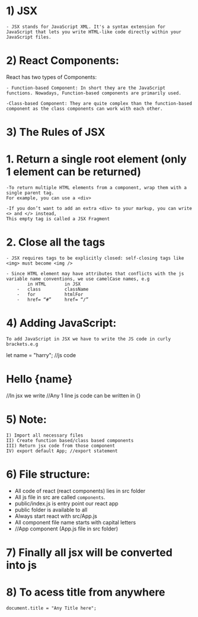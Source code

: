 # 1) JSX
    - JSX stands for JavaScript XML. It's a syntax extension for JavaScript that lets you write HTML-like code directly within your JavaScript files.

# 2) React Components:
React has two types of Components:

    - Function-based Component: In short they are the JavaScript functions. Nowadays, Function-based components are primarily used.
    
    -Class-based Component: They are quite complex than the function-based component as the class components can work with each other.

# 3) The Rules of JSX 

# 1. Return a single root element (only 1 element can be returned)
    -To return multiple HTML elements from a component, wrap them with a single parent tag.
    For example, you can use a <div>

    -If you don’t want to add an extra <div> to your markup, you can write <> and </> instead,
    This empty tag is called a JSX Fragment

# 2. Close all the tags 
    - JSX requires tags to be explicitly closed: self-closing tags like 
    <img> must become <img />
    
    - Since HTML element may have attributes that conflicts with the js variable name conventions, we use camelCase names, e.g
            in HTML       in JSX
        -   class         className
        -   for           htmlFor
        -   href= “#”     href= “/”


# 4) Adding JavaScript:
    To add JavaScript in JSX we have to write the JS code in curly brackets.e.g
    
let name = "harry";          //js code
<h1>Hello {name}</h1>        //In jsx we write 
//Any 1 line js code can be written in {}

# 5) Note: 
    I) Import all necessary files
    II) Create function based/class based components
    III) Return jsx code from those component
    IV) export default App; //export statement

# 6) File structure:
- All code of react (react components) lies in src folder
- All js file in src are called `components`.
- public/index.js is entry point our react app
- public folder is available to all
- Always start react with src/App.js
- All component file name starts with capital letters
- <App/> //App component (App.js file in src folder)

# 7) Finally all jsx will be converted into js

# 8) To acess title from anywhere
    document.title = "Any Title here";